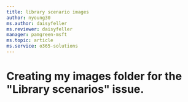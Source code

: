 ```yaml
---
title: library scenario images
author: nyoung30
ms.author: daisyfeller
ms.reviewer: daisyfeller
manager: pamgreen-msft
ms.topic: article
ms.service: o365-solutions
---
```

# Creating my images folder for the "Library scenarios" issue.
